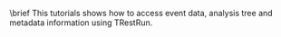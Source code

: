 \brief This tutorials shows how to access event data, analysis tree and metadata information using TRestRun.
